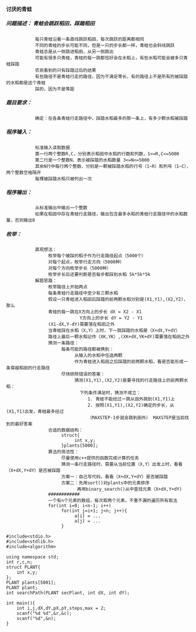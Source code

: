 #### 讨厌的青蛙  

##### 问题描述： 青蛙会跳跃稻田，踩踏稻田  
               每只青蛙沿着一条直线跳跃稻田，每次跳跃的距离都相同  
               不同的青蛙的步长可能不同，但是一只的步长都一样，青蛙也会斜线跳跃  
               青蛙总是从一侧跳进稻田，从另一侧跳出  
               可能有很多只青蛙，青蛙的每一跳都恰好会在水稻上，有些水稻可能会被多只青蛙踩踏  
               农民看到的只有踩踏过后的结果  
               有些路径不是青蛙行走的路径，因为不满足等长，有的路径上不是所有的被踩踏的水稻都是这个青蛙  
               踩的，因为不是等距  
##### 题目要求：
               确定：在各条青蛙行走路径中，踩踏水稻最多的那一条上，有多少颗水稻被踩踏
##### 程序输入：
               标准输入读取数据
               第一行两个整数R,C，分别表示稻田中水稻的行数和列数，1<=R,C<=5000
               第二行是一个整数N，表示被踩踏的水稻数量 3<=N<=5000
               其余N行中每行两个整数，分别是一颗被踩踏水稻的行号（1~R）和列号（1~C），两个整数空格隔开
               每棵被踩踏水稻只被列出一次
##### 程序输出：
               从标准输出中输出一个整数  
               如果在稻田中存在青蛙行走路径，输出包含最多水稻的青蛙行走路径中的水稻数量，否则输出0
               
##### 枚举：
               直观想法：
                    枚举每个被踩的稻子作为行走路径起点（5000个）
                    对每个起点，枚举行走方向（5000种）
                    对每个方向枚举步长（5000种）
                    枚举步长后还要判断是否每步都踩到水稻 5k*5k*5k
               解题思路：
                    枚举路径上开始两点
                    每条青蛙行走路径中至少有三颗水稻
                    假设一只青蛙进入稻田后踩踏的前两颗水稻分别是(X1,Y1),(X2,Y2)，那么
                    青蛙的每一跳在X方向上的步长 dX = X2 - X1
                                Y方向上的步长 dY = Y2 - Y1
                    (X1-dX,Y-dY)需要落在稻田之外
                    当青蛙踩在水稻（X,Y）上时，下一跳踩踏的水稻是（X+dX,Y+dY）
                    路径上最后一颗水稻记作（XK,YK）,(XK+dX,YK+dY)需要落在稻田之外
                    猜测一条路径：
                         每条可能的路径都被猜到：
                              从输入的水稻中任选两颗
                              作为青蛙进入稻田之后踩踏的前两颗水稻，看是否能形成一条穿越稻田的行走路径
                         尽快排除错误的答案：
                              猜测(X1,Y1),(X2,Y2)是要寻找的行走路径上的前两颗水稻：
                                下列条件满足时，猜测不成立：
                                   1. 青蛙不能经过一跳从田外跳到(X1,Y1)上
                                   2. 按照(X1,Y1),(X2,Y2)确定的步长，从(X1,Y1)出发，青蛙最多经过
                                   （MAXSTEP-1步就会跳到田外） MAXSTEP是当前找到的最好答案
                    合适的数据结构：
                         struct{
                              int x,y;
                         }plants[5000];
                    算法的简洁性：
                         尽量使用c++提供的函数完成计算的任务
                         猜测一条行走路径时，需要从当前位置（X,Y）出发上时，看看（X+dX,Y+dY）是否被踩踏
                         方案一：自己写代码，看看（X+dX,Y+dY）是否被踩踏
                         方案二：先用sort()对plants中的元素排序
                               再用binary_search()从中查找元素（X+dX,Y+dY)
                    ############
                    一个有n个元素的数组，每次取两个元素，不重不漏的遍历所有取法
                    for(int i=0; i<n-1; i++)
                         for(int j=i+1; j<n; j++){
                              a[i] = ...
                              a[j] = ...
                         }

 ```
 #include<stdio.h>
 #include<stdlib.h>
 #include<algorithm>
 
 using namespace std;
 int r,c,n;
 struct PLANT{
     int x,y;
 };
 PLANT plants[5001];
 PLANT plant;
 int searchPath(PLANT secPlant, int dX, int dY);
 
 int main(){
     int i,j,dX,dY,pX,pY,steps,max = 2;
     scanf("%d %d",&r,&c);
     scanf("%d",&n);
 }
 ```
